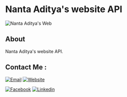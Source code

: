 # Nanta Aditya's website API
![Nanta Aditya's Web](https://preview.ibb.co/iHvpQT/indaka_thumbnail.png)

## About
Nanta Aditya's website API.

## Contact Me :

[![Email](https://img.shields.io/badge/email-personal%40nantaaditya.com-green.svg?maxAge=3600)](mailto:personal@nantaaditya.com) 
[![Website](https://img.shields.io/badge/website-http%3A%2F%2Fwww.nantaaditya.com-green.svg?maxAge=3600)](http://www.nantaaditya.com)

[![Facebook](https://img.shields.io/badge/facebook-Pramuditya%20Anantanur-blue.svg?maxAge=3600)](https://facebook.com/PramudityaAnantaNur)
[![Linkedin](https://img.shields.io/badge/Linkedin-Pramuditya%20Anantanur-0077b5.svg?maxAge=3600)](https://www.linkedin.com/in/pramuditya-anantanur-013859136/)
